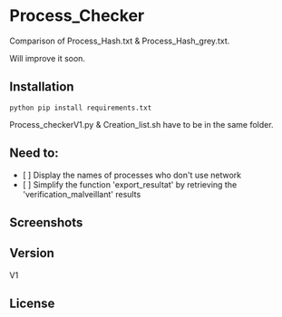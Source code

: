 <h1>Process_Checker</h1>
<p>Comparison of Process_Hash.txt &amp; Process_Hash_grey.txt.</p>
<p>Will improve it soon.</p>
<h2>Installation</h2>
<p><code>python pip install requirements.txt</code> </p>
<p>Process_checkerV1.py &amp; Creation_list.sh have to be in the same folder.</p>
<h2>Need to:</h2>
<ul>
<li>[ ] Display the names of processes who don't use network</li>
<li>[ ] Simplify the function 'export_resultat' by retrieving the 'verification_malveillant' results</li>
</ul>
<h2>Screenshots</h2>
<h2>Version</h2>
<p>V1</p>
<h2>License</h2>